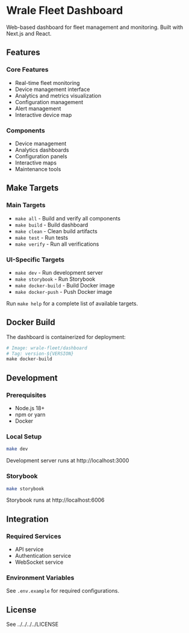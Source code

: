 # Wrale Fleet Dashboard

Web-based dashboard for fleet management and monitoring. Built with Next.js and React.

## Features

### Core Features
- Real-time fleet monitoring
- Device management interface
- Analytics and metrics visualization
- Configuration management
- Alert management
- Interactive device map

### Components
- Device management
- Analytics dashboards
- Configuration panels
- Interactive maps
- Maintenance tools

## Make Targets

### Main Targets
- `make all` - Build and verify all components
- `make build` - Build dashboard
- `make clean` - Clean build artifacts
- `make test` - Run tests
- `make verify` - Run all verifications

### UI-Specific Targets
- `make dev` - Run development server
- `make storybook` - Run Storybook
- `make docker-build` - Build Docker image
- `make docker-push` - Push Docker image

Run `make help` for a complete list of available targets.

## Docker Build

The dashboard is containerized for deployment:
```dockerfile
# Image: wrale-fleet/dashboard
# Tag: version-${VERSION}
make docker-build
```

## Development

### Prerequisites
- Node.js 18+
- npm or yarn
- Docker

### Local Setup
```bash
make dev
```

Development server runs at http://localhost:3000

### Storybook
```bash
make storybook
```

Storybook runs at http://localhost:6006

## Integration

### Required Services
- API service
- Authentication service
- WebSocket service

### Environment Variables
See `.env.example` for required configurations.

## License
See ../../../../LICENSE